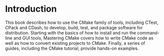 # Introduction

This book describes how to use the CMake family of tools, including CTest, CPack and CDash, to develop, build, test, and package software for distribution. Starting with the basics of how to install and run the command-line and GUI tools, Mastering CMake covers how to write CMake code as well as how to convert existing projects to CMake. Finally, a series of guides, including the CMake tutorial, provide hands-on examples.
